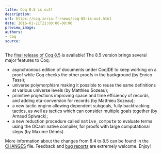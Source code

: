 ```yaml
---
title: Coq 8.5 is out!
description:
url: https://coq.inria.fr/news/coq-85-is-out.html
date: 2016-01-21T21:00:00-00:00
preview_image:
authors:
- Coq
source:
---
```



The <a href="https://coq.inria.fr/coq-85">final release of Coq 8.5</a> is available! The 8.5 version
brings several major features to Coq:

<ul>
<li>asynchronous edition of documents under CoqIDE to keep working on a proof
  while Coq checks the other proofs in the background (by Enrico Tassi);</li>
<li>universe polymorphism making it possible to reuse the same definitions at
  various universe levels (by Matthieu Sozeau);</li>
<li>primitive projections improving space and time efficiency of records, and
  adding eta-conversion for records (by Matthieu Sozeau);</li>
 <li>a new tactic engine allowing dependent subgoals, fully backtracking
  tactics, as well as tactics which can consider multiple goals together (by
  Arnaud Spiwack);</li>
<li>a new reduction procedure called <tt>native_compute</tt> to evaluate terms
  using the OCaml native compiler, for proofs with large computational
  steps (by Maxime Dénès).</li>
</ul>

More information about the changes from 8.4 to 8.5 can be found in the
<a href="https://coq-distrib.s3-website.fr-par.scw.cloud/V8.5/CHANGES">CHANGES</a> file. Feedback and
<a href="https://coq.inria.fr/bugs">bug reports</a> are extremely welcome. Enjoy!  
 
